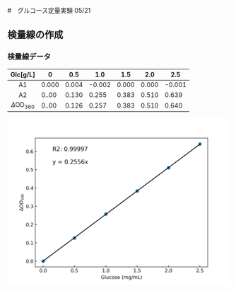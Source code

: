 #　グルコース定量実験 05/21

## 検量線の作成

### 検量線データ

| Glc[g/L] | 0     | 0.5  | 1.0  | 1.5  | 2.0   | 2.5  |
|:---------------:|-------|-------|-------|-------|-------|-------|
| A1        | 0.000 | 0.004| -0.002 | 0.000 | 0.000  | -0.001 |
| A2                  | 0..00 | 0.130| 0.255| 0.383|0.510 | 0.639 |
| $\Delta \text{OD}_{360}$           | 0..00 | 0.126| 0.257| 0.383|0.510 | 0.640 |

![alt text](images/Glucose_01.png)